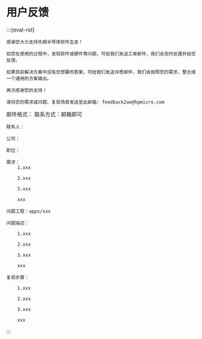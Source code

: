 
# 用户反馈

:::{eval-rst}

    感谢您大力支持先楫半导体软件生态！

    如您在使用的过程中，发现软件或硬件等问题，可给我们发送工单邮件，我们会及时处理并给您反馈。

    如果目前解决方案中没有您想要的答案，可给我们发送许愿邮件，我们会按照您的需求，整合成一个通用的方案输出。

    再次感谢您的支持！
    
    请将您的需求或问题、复现场景发送至此邮箱: feedback2ae@hpmicro.com

邮件格式：
    联系方式：邮箱即可

    联系人：

    公司：

    职位：

    需求：
        1.xxx
        
        2.xxx

        3.xxx

        xxx

    问题工程：apps/xxx

    问题描述：

        1.xxx

        2.xxx

        3.xxx

        xxx

    复现步骤：

        1.xxx

        2.xxx

        3.xxx
        
        xxx

:::